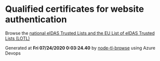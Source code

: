 # Qualified certificates for website authentication 
 Browse the [national eIDAS Trusted Lists and the EU List of eIDAS Trusted Lists (LOTL)](https://webgate.ec.europa.eu/tl-browser/#/) 
 
 
Generated at **Fri 07/24/2020  0:03:24.40** by [node-tl-browse](https://github.com/ymedlop/node-tl-browser) using Azure Devops 
